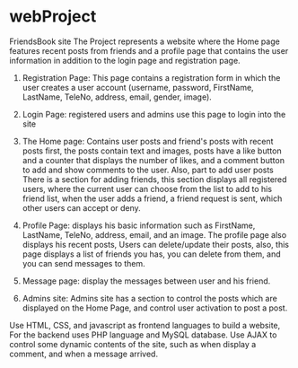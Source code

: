 # webProject
FriendsBook site
The Project represents a website where the Home page features recent posts from friends and a profile page that contains the user information in addition to the login page and registration page. 

1. Registration Page:
This page contains a registration form in which the user creates a user account (username, password, FirstName, LastName, TeleNo, address, email, gender, image). 

2. Login Page: 
registered users and admins use this page to login into the site

3. The Home page:
Contains user posts and friend's posts with recent posts first, the posts contain text and images, posts have a like button and a counter that displays the number of likes, and a comment button to add and show comments to the user. Also, part to  add user posts
There is a section for adding friends, this section displays all registered users, where the current user can choose from the list to add to his friend list, when the user adds a friend, a friend request is sent, which other users can accept or deny.

4. Profile Page:
displays his basic information such as FirstName, LastName, TeleNo, address, email, and an image. The profile page also displays his recent posts, Users can delete/update their posts, also, this page displays a list of friends you has, you can delete from them, and you can send messages to them.
5. Message page:
display the messages between user and his friend.

6. Admins site:
Admins site has a section to control the posts which are displayed on the Home Page, and control user activation to post a post.


Use HTML, CSS, and javascript as frontend languages to build a website, For the backend uses PHP language and MySQL database.
Use AJAX to control some dynamic contents of the site, such as when display a comment, and when a message arrived.

